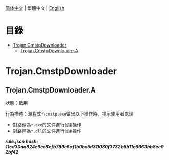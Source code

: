 


  
[简体中文](README.md) | 繁體中文 | [English](README_en_us.md)  
  

目錄
==

* [Trojan.CmstpDownloader](#trojancmstpdownloader)
	* [Trojan.CmstpDownloader.A](#trojancmstpdownloadera)

# Trojan.CmstpDownloader

## Trojan.CmstpDownloader.A
  
狀態：啟用

行為描述：源程式`*\cmstp.exe`做出以下操作時，提示使用者處理
- 對路徑為`*.exe`的文件進行`创建`操作
- 對路徑為`*.dll`的文件進行`创建`操作
  
***rule.json hash: 11ed30aa824e9ec8efb789c6cf1b0bc5d30030f3732b5b11e6663bb8ee92bf42***